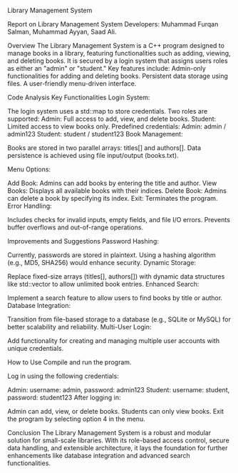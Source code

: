Library Management System

Report on Library Management System
Developers:
Muhammad Furqan Salman,
Muhammad Ayyan,
Saad Ali.

Overview
The Library Management System is a C++ program designed to manage books in a library, featuring functionalities such as adding, viewing, and deleting books. It is secured by a login system that assigns users roles as either an "admin" or "student."
Key features include:
Admin-only functionalities for adding and deleting books.
Persistent data storage using files.
A user-friendly menu-driven interface.

Code Analysis
Key Functionalities
Login System:


The login system uses a std::map to store credentials.
Two roles are supported:
Admin: Full access to add, view, and delete books.
Student: Limited access to view books only.
Predefined credentials:
Admin: admin / admin123
Student: student / student123
Book Management:


Books are stored in two parallel arrays: titles[] and authors[].
Data persistence is achieved using file input/output (books.txt).

Menu Options:


Add Book: Admins can add books by entering the title and author.
View Books: Displays all available books with their indices.
Delete Book: Admins can delete a book by specifying its index.
Exit: Terminates the program.
Error Handling:


Includes checks for invalid inputs, empty fields, and file I/O errors.
Prevents buffer overflows and out-of-range operations.


Improvements and Suggestions
Password Hashing:


Currently, passwords are stored in plaintext. Using a hashing algorithm (e.g., MD5, SHA256) would enhance security.
Dynamic Storage:


Replace fixed-size arrays (titles[], authors[]) with dynamic data structures like std::vector to allow unlimited book entries.
Enhanced Search:


Implement a search feature to allow users to find books by title or author.
Database Integration:


Transition from file-based storage to a database (e.g., SQLite or MySQL) for better scalability and reliability.
Multi-User Login:


Add functionality for creating and managing multiple user accounts with unique credentials.





How to Use
Compile and run the program.


Log in using the following credentials:


Admin: username: admin, password: admin123
Student: username: student, password: student123
After logging in:


Admin can add, view, or delete books.
Students can only view books.
Exit the program by selecting option 4 in the menu.



Conclusion
The Library Management System is a robust and modular solution for small-scale libraries. With its role-based access control, secure data handling, and extensible architecture, it lays the foundation for further enhancements like database integration and advanced search functionalities.


